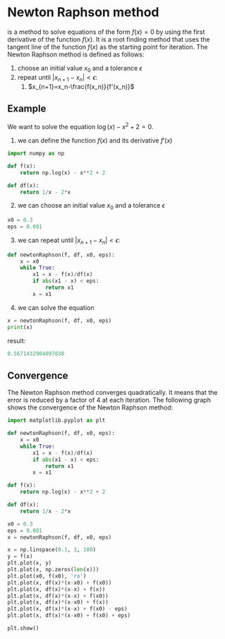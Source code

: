 # Newton Raphson method

is a method to solve equations of the form $f(x)=0$ by using the first derivative of the function $f(x)$. It is a root finding method that uses the tangent line of the function $f(x)$ as the starting point for iteration. The Newton Raphson method is defined as follows:

1. choose an initial value $x_0$ and a tolerance $\epsilon$
2. repeat until $|{x_{n+1}-x_n}|<\epsilon$:
    1. $x_{n+1}=x_n-\frac{f(x_n)}{f'(x_n)}$

## Example

We want to solve the equation $\log(x) - x^2 + 2 = 0$.

1. we can define the function $f(x)$ and its derivative $f'(x)$

```python
import numpy as np

def f(x):
    return np.log(x) - x**2 + 2

def df(x):
    return 1/x - 2*x
```

2. we can choose an initial value $x_0$ and a tolerance $\epsilon$

```python
x0 = 0.3
eps = 0.001
```

3. we can repeat until $|{x_{n+1}-x_n}|<\epsilon$:

```python
def newtonRaphson(f, df, x0, eps):
    x = x0
    while True:
        x1 = x - f(x)/df(x)
        if abs(x1 - x) < eps:
            return x1
        x = x1
```

4. we can solve the equation

```python
x = newtonRaphson(f, df, x0, eps)
print(x)
```

result:

```python
0.5671432904097838
```

## Convergence

The Newton Raphson method converges quadratically. It means that the error is reduced by a factor of 4 at each iteration. The following graph shows the convergence of the Newton Raphson method:

```python
import matplotlib.pyplot as plt

def newtonRaphson(f, df, x0, eps):
    x = x0
    while True:
        x1 = x - f(x)/df(x)
        if abs(x1 - x) < eps:
            return x1
        x = x1

def f(x):
    return np.log(x) - x**2 + 2

def df(x):
    return 1/x - 2*x

x0 = 0.3
eps = 0.001
x = newtonRaphson(f, df, x0, eps)

x = np.linspace(0.1, 1, 100)
y = f(x)
plt.plot(x, y)
plt.plot(x, np.zeros(len(x)))
plt.plot(x0, f(x0), 'ro')
plt.plot(x, df(x)*(x-x0) + f(x0))
plt.plot(x, df(x)*(x-x) + f(x))
plt.plot(x, df(x)*(x-x) + f(x0))
plt.plot(x, df(x)*(x-x0) + f(x))
plt.plot(x, df(x)*(x-x) + f(x0) - eps)
plt.plot(x, df(x)*(x-x0) + f(x0) + eps)

plt.show()
```
